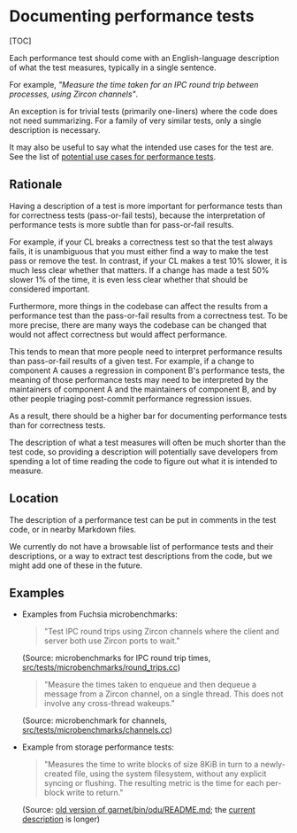 # Documenting performance tests

[TOC]

Each performance test should come with an English-language description
of what the test measures, typically in a single sentence.

For example, *"Measure the time taken for an IPC round trip between
processes, using Zircon channels"*.

An exception is for trivial tests (primarily one-liners) where the
code does not need summarizing. For a family of very similar tests,
only a single description is necessary.

It may also be useful to say what the intended use cases for the test
are. See the list of [potential use cases for performance
tests](use_cases_for_tests.md).

## Rationale

Having a description of a test is more important for performance tests
than for correctness tests (pass-or-fail tests), because the
interpretation of performance tests is more subtle than for
pass-or-fail results.

For example, if your CL breaks a correctness test so that the test
always fails, it is unambiguous that you must either find a way to
make the test pass or remove the test. In contrast, if your CL makes a
test 10% slower, it is much less clear whether that matters. If a
change has made a test 50% slower 1% of the time, it is even less
clear whether that should be considered important.

Furthermore, more things in the codebase can affect the results from a
performance test than the pass-or-fail results from a correctness
test. To be more precise, there are many ways the codebase can be
changed that would not affect correctness but would affect
performance.

This tends to mean that more people need to interpret performance
results than pass-or-fail results of a given test. For example, if a
change to component A causes a regression in component B's performance
tests, the meaning of those performance tests may need to be
interpreted by the maintainers of component A and the maintainers of
component B, and by other people triaging post-commit performance
regression issues.

As a result, there should be a higher bar for documenting performance
tests than for correctness tests.

The description of what a test measures will often be much shorter
than the test code, so providing a description will potentially save
developers from spending a lot of time reading the code to figure out
what it is intended to measure.

## Location

The description of a performance test can be put in comments in the
test code, or in nearby Markdown files.

We currently do not have a browsable list of performance tests and
their descriptions, or a way to extract test descriptions from the
code, but we might add one of these in the future.

## Examples

*   Examples from Fuchsia microbenchmarks:

    > "Test IPC round trips using Zircon channels where the client and
    > server both use Zircon ports to wait."

    (Source: microbenchmarks for IPC round trip times,
    [src/tests/microbenchmarks/round_trips.cc](/src/tests/microbenchmarks/round_trips.cc))

    > "Measure the times taken to enqueue and then dequeue a message
    > from a Zircon channel, on a single thread. This does not involve
    > any cross-thread wakeups."

    (Source: microbenchmark for channels,
    [src/tests/microbenchmarks/channels.cc](/src/tests/microbenchmarks/channels.cc))

*   Example from storage performance tests:

    > "Measures the time to write blocks of size 8KiB in turn to a
    > newly-created file, using the system filesystem, without any
    > explicit syncing or flushing. The resulting metric is the time for
    > each per-block write to return."

    (Source:
    [old version of garnet/bin/odu/README.md](https://fuchsia.googlesource.com/fuchsia/+/81d891c03f2419a7f9ee9bc3af70647519f8c311/garnet/bin/odu/README.md);
    the [current description](/src/storage/benchmarks/README.md) is longer)
